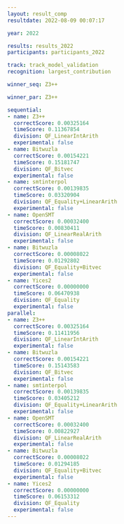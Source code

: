 ```yaml
---
layout: result_comp
resultdate: 2022-08-09 00:07:17

year: 2022

results: results_2022
participants: participants_2022

track: track_model_validation
recognition: largest_contribution

winner_seq: Z3++

winner_par: Z3++

sequential:
- name: Z3++
  correctScore: 0.00325164
  timeScore: 0.11367854
  division: QF_LinearIntArith
  experimental: false
- name: Bitwuzla
  correctScore: 0.00154221
  timeScore: 0.15181747
  division: QF_Bitvec
  experimental: false
- name: smtinterpol
  correctScore: 0.00139835
  timeScore: 0.03320904
  division: QF_Equality+LinearArith
  experimental: false
- name: OpenSMT
  correctScore: 0.00032400
  timeScore: 0.00830411
  division: QF_LinearRealArith
  experimental: false
- name: Bitwuzla
  correctScore: 0.00008022
  timeScore: 0.01292802
  division: QF_Equality+Bitvec
  experimental: false
- name: Yices2
  correctScore: 0.00000000
  timeScore: 0.06470938
  division: QF_Equality
  experimental: false
parallel:
- name: Z3++
  correctScore: 0.00325164
  timeScore: 0.11411956
  division: QF_LinearIntArith
  experimental: false
- name: Bitwuzla
  correctScore: 0.00154221
  timeScore: 0.15143583
  division: QF_Bitvec
  experimental: false
- name: smtinterpol
  correctScore: 0.00139835
  timeScore: 0.03405212
  division: QF_Equality+LinearArith
  experimental: false
- name: OpenSMT
  correctScore: 0.00032400
  timeScore: 0.00822927
  division: QF_LinearRealArith
  experimental: false
- name: Bitwuzla
  correctScore: 0.00008022
  timeScore: 0.01294185
  division: QF_Equality+Bitvec
  experimental: false
- name: Yices2
  correctScore: 0.00000000
  timeScore: 0.06153312
  division: QF_Equality
  experimental: false
---
```

